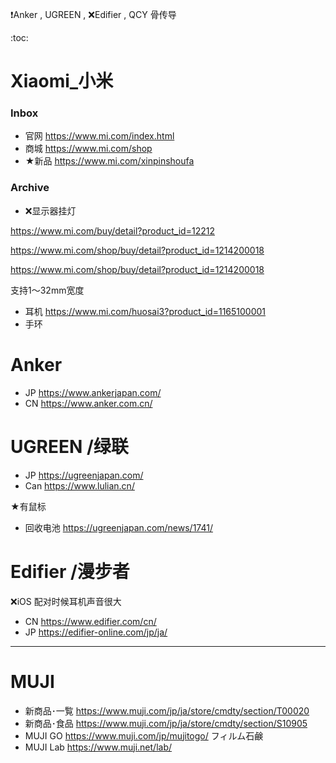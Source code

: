 ❗Anker , UGREEN , ❌Edifier , QCY
骨传导

:toc:

# Xiaomi_小米

### Inbox

- 官网 https://www.mi.com/index.html
- 商城 https://www.mi.com/shop
- ★新品 https://www.mi.com/xinpinshoufa

### Archive



- ❌显示器挂灯

https://www.mi.com/buy/detail?product_id=12212

https://www.mi.com/shop/buy/detail?product_id=1214200018

https://www.mi.com/shop/buy/detail?product_id=1214200018

支持1〜32mm宽度



- 耳机
  https://www.mi.com/huosai3?product_id=1165100001
- 手环

# Anker

- JP https://www.ankerjapan.com/
- CN https://www.anker.com.cn/

# UGREEN /绿联

- JP https://ugreenjapan.com/
- Can https://www.lulian.cn/

★有鼠标

- 回收电池
  https://ugreenjapan.com/news/1741/

# Edifier /漫步者

❌iOS 配对时候耳机声音很大

- CN
  https://www.edifier.com/cn/
- JP
  https://edifier-online.com/jp/ja/

---

# MUJI

- 新商品･一覧
  https://www.muji.com/jp/ja/store/cmdty/section/T00020
- 新商品･食品
  https://www.muji.com/jp/ja/store/cmdty/section/S10905
- MUJI GO
  https://www.muji.com/jp/mujitogo/
  フィルム石鹸
- MUJI Lab
  https://www.muji.net/lab/
